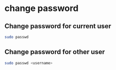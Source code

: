 # change password

## Change password for current user

```sh
sudo passwd
```

## Change password for other user

```sh
sudo passwd <username>
```